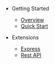 - Getting Started

  - [Overview](README.md)
  - [Quick Start](tutorials/quick-start.md)

- Extensions
  - [Express](extensions/express.md "@kites/express")
  - [Rest API](extensions/rest.md "@kites/rest")

